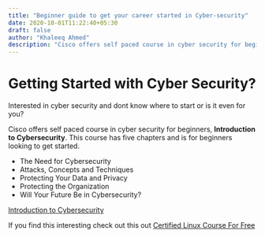 ```yaml
---
title: "Beginner guide to get your career started in Cyber-security"
date: 2020-10-01T11:22:40+05:30
draft: false
author: "Khaleeq Ahmed"
description: "Cisco offers self paced course in cyber security for beginners, **Introduction to Cybersecurity**. This course has five chapters and is for beginners looking to get started."
---
```


# Getting Started with Cyber Security?

Interested in cyber security and dont know where to start or is it even for you?

Cisco offers self paced course in cyber security for beginners, **Introduction to Cybersecurity**. This course has five chapters and is for beginners looking to get started.

- The Need for Cybersecurity
- Attacks, Concepts and Techniques
- Protecting Your Data and Privacy
- Protecting the Organization
- Will Your Future Be in Cybersecurity?

[Introduction to Cybersecurity](https://www.netacad.com/courses/cybersecurity/introduction-cybersecurity)

If you find this interesting check out this out [Certified Linux Course For Free](https://techaware.netlify.app/posts/getting-started-cybsec/techawarelink)

